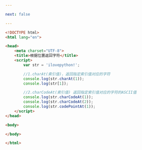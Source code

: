 ```yaml
---

next: false

---
```




<BlogInfo id="243" title="38.根据位置返回字符" author="白日梦想猿" pv=0 read_times=0 pre_cost_time="0分23秒" category="js学习" tag_list="['js学习']" create_time="2020.08.06 13:57:32" update_time="2020.08.06 14:00:56" />

```html
<!DOCTYPE html>
<html lang="en">

<head>
    <meta charset="UTF-8">
    <title>根据位置返回字符</title>
    <script>
        var str = 'ilovepython!';

        //1.charAt(索引值)，返回指定索引值对应的字符
        console.log(str.charAt(1));
        console.log(str[1]);

        //2.charCodeAt(索引值) 返回指定索引值对应的字符的ASCII值
        console.log(str.charCodeAt(1));
        console.log(str.charCodeAt(2));
        console.log(str.codePointAt(1));
    </script>
</head>

<body>

</body>

</html>
```



<ActionBox />

